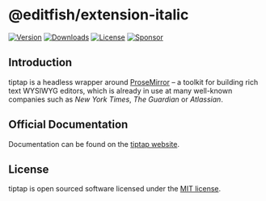 # @editfish/extension-italic
[![Version](https://img.shields.io/npm/v/@editfish/extension-italic.svg?label=version)](https://www.npmjs.com/package/@editfish/extension-italic)
[![Downloads](https://img.shields.io/npm/dm/@editfish/extension-italic.svg)](https://npmcharts.com/compare/tiptap?minimal=true)
[![License](https://img.shields.io/npm/l/@editfish/extension-italic.svg)](https://www.npmjs.com/package/@editfish/extension-italic)
[![Sponsor](https://img.shields.io/static/v1?label=Sponsor&message=%E2%9D%A4&logo=GitHub)](https://github.com/sponsors/ueberdosis)

## Introduction
tiptap is a headless wrapper around [ProseMirror](https://ProseMirror.net) – a toolkit for building rich text WYSIWYG editors, which is already in use at many well-known companies such as *New York Times*, *The Guardian* or *Atlassian*.

## Official Documentation
Documentation can be found on the [tiptap website](https://tiptap.dev).

## License
tiptap is open sourced software licensed under the [MIT license](https://github.com/ueberdosis/tiptap/blob/main/LICENSE.md).
